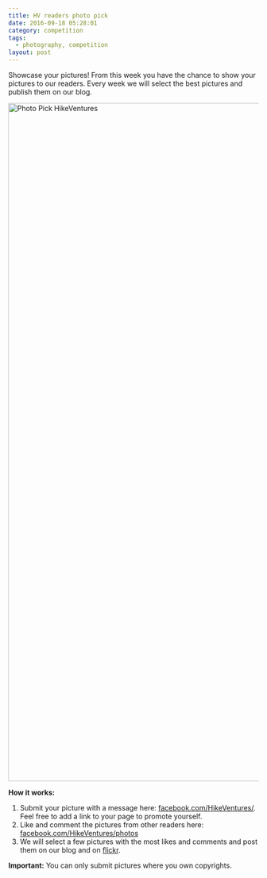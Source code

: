 ```yaml
---
title: HV readers photo pick
date: 2016-09-18 05:28:01
category: competition
tags:
  - photography, competition
layout: post
---
```

Showcase your pictures! From this week you have the chance to show your pictures to our readers. Every week we will select the best pictures and publish them on our blog.

<a data-flickr-embed="true"  href="https://www.flickr.com/photos/90204224@N07/15030590979/in/album-72157648805255125/" title="Photo Pick HikeVentures"><img src="https://c4.staticflickr.com/6/5581/15030590979_6cb747e390_k.jpg" width="2048" height="1367" alt="Photo Pick HikeVentures"></a><script async src="//embedr.flickr.com/assets/client-code.js" charset="utf-8"></script>

**How it works:**

1. Submit your picture with a message here: [facebook.com/HikeVentures/](http://www.facebook.com/HikeVentures/). Feel free to add a link to your page to promote yourself.
2. Like and comment the pictures from other readers here: [facebook.com/HikeVentures/photos](https://www.facebook.com/HikeVentures/photos)
3. We will select a few pictures with the most likes and comments and post them on our blog and on [flickr](https://www.flickr.com/photos/90204224@N07/).

**Important:** You can only submit pictures where you own copyrights.
